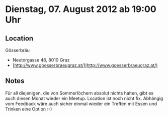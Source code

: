 # Dienstag, 07. August 2012 ab 19:00 Uhr

## Location

Gösserbräu

- Neutorgasse 48, 8010 Graz
- [http://www.goesserbraeugraz.at/](http://www.goesserbraeugraz.at/)

## Notes

Für all diejenigen, die von Sommerlöchern absolut nichts halten, gibt es auch diesen Monat wieder ein Meetup. Location ist noch nicht fix. Abhängig vom Feedback wäre auch sicher einmal wieder ein Treffen mit Essen und Trinken eine Option :-)
